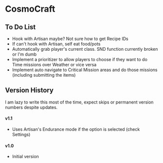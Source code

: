 # CosmoCraft
## To Do List
- Hook with Artisan maybe? Not sure how to get Recipe IDs
- If can't hook with Artisan, self eat food/pots
- Automatically grab player's current class. SND function currently broken or I'm dumb
- Implement a prioritizer to allow players to choose if they want to do Time missions over Weather or vice versa 
- Implement auto navigate to Critical Mission areas and do those missions (including submitting the items)

## Version History 
I am lazy to write this most of the time, expect skips or permanent version numbers despite updates.

#### v1.1
- Uses Artisan's Endurance mode if the option is selected (check Settings)

#### v1.0
- Initial version  

